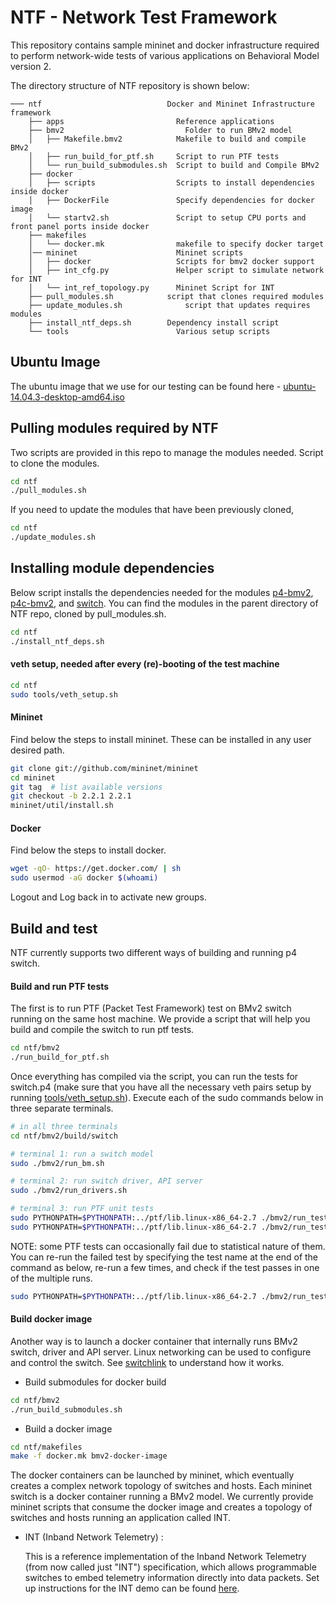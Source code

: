 NTF - Network Test Framework
===

This repository contains sample mininet and docker infrastructure required to perform network-wide tests of various applications on Behavioral Model version 2.

The directory structure of NTF repository is shown below:

    ─── ntf	                           Docker and Mininet Infrastructure framework
        ├── apps                         Reference applications
        ├── bmv2			               Folder to run BMv2 model
        │   ├── Makefile.bmv2		     Makefile to build and compile BMv2
        │   ├── run_build_for_ptf.sh     Script to run PTF tests
        │   └── run_build_submodules.sh  Script to build and Compile BMv2
        ├── docker
        │   ├── scripts                  Scripts to install dependencies inside docker
        │   ├── DockerFile               Specify dependencies for docker image
        │   └── startv2.sh               Script to setup CPU ports and front panel ports inside docker
        ├── makefiles
        │   └── docker.mk                makefile to specify docker target
        │── mininet                      Mininet scripts
        │   ├── docker                   Scripts for bmv2 docker support
        │   ├── int_cfg.py		         Helper script to simulate network for INT                   
        │   └── int_ref_topology.py      Mininet Script for INT 
        ├── pull_modules.sh		       script that clones required modules
        ├── update_modules.sh	           script that updates requires modules
        ├── install_ntf_deps.sh		   Dependency install script
        └── tools                        Various setup scripts

## Ubuntu Image
The ubuntu image that we use for our testing can be found here - [ubuntu-14.04.3-desktop-amd64.iso]

## Pulling modules required by NTF
Two scripts are provided in this repo to manage the modules needed.
Script to clone the modules.
```sh
cd ntf
./pull_modules.sh
```

If you need to update the modules that have been previously cloned,
```sh
cd ntf
./update_modules.sh
```

## Installing module dependencies
Below script installs the dependencies needed for the modules [p4-bmv2], [p4c-bmv2], and [switch]. You can find the modules in the parent directory of NTF repo, cloned by pull_modules.sh.

```sh
cd ntf
./install_ntf_deps.sh
```

#### veth setup, needed after every (re)-booting of the test machine
```sh
cd ntf
sudo tools/veth_setup.sh
```

#### Mininet
Find below the steps to install mininet. These can be installed in any user desired path.
```sh
git clone git://github.com/mininet/mininet
cd mininet
git tag  # list available versions
git checkout -b 2.2.1 2.2.1
mininet/util/install.sh
```
#### Docker
Find below the steps to install docker.
```sh
wget -qO- https://get.docker.com/ | sh
sudo usermod -aG docker $(whoami)
```
Logout and Log back in to activate new groups.

## Build and test

NTF currently supports two different ways of building and running p4 switch. 

#### Build and run PTF tests
The first is to run PTF (Packet Test Framework) test on BMv2 switch running on the same host machine. We provide a script that will help you build and compile the switch to run ptf tests.

```sh
cd ntf/bmv2
./run_build_for_ptf.sh
```

Once everything has compiled via the script, you can run the tests for switch.p4 (make sure that you have all the necessary veth pairs setup by running [tools/veth_setup.sh]). Execute each of the sudo commands below in three separate terminals.

```sh
# in all three terminals
cd ntf/bmv2/build/switch

# terminal 1: run a switch model
sudo ./bmv2/run_bm.sh

# terminal 2: run switch driver, API server
sudo ./bmv2/run_drivers.sh

# terminal 3: run PTF unit tests
sudo PYTHONPATH=$PYTHONPATH:../ptf/lib.linux-x86_64-2.7 ./bmv2/run_tests.sh --test-dir ../../../../switch/tests/ptf-tests/api-tests
sudo PYTHONPATH=$PYTHONPATH:../ptf/lib.linux-x86_64-2.7 ./bmv2/run_tests.sh --test-dir ../../../../switch/tests/ptf-tests/pd-tests
```

NOTE: some PTF tests can occasionally fail due to statistical nature of them. You can re-run the failed test by specifying the test name at the end of the command as below, re-run a few times, and check if the test passes in one of the multiple runs.

```sh
sudo PYTHONPATH=$PYTHONPATH:../ptf/lib.linux-x86_64-2.7 ./bmv2/run_tests.sh --test-dir ../../../../switch/tests/ptf-tests/api-tests switch.L2LagFloodTest
```

#### Build docker image 

Another way is to launch a docker container that internally runs BMv2 switch, driver and API server. Linux networking can be used to configure and control the switch. See [switchlink](https://github.com/p4lang/switch/blob/master/switchlink/README.md) to understand how it works.   

* Build submodules for docker build

```sh
cd ntf/bmv2
./run_build_submodules.sh
```

* Build a docker image

```sh
cd ntf/makefiles
make -f docker.mk bmv2-docker-image
```

The docker containers can be launched by mininet, which eventually creates a complex network topology of switches and hosts. Each mininet switch is a docker container running a BMv2 model. We currently provide mininet scripts that consume the docker image and creates a topology of switches and hosts running an application called INT. 

* INT (Inband Network Telemetry) : 

	This is a reference implementation of the Inband Network Telemetry (from now called just "INT") specification, which allows programmable switches to embed telemetry information directly into data packets. Set up instructions for the INT demo can be found [here].

   [switch]: <https://github.com/p4lang/switch.git>
   [p4-bmv2]: <https://github.com/p4lang/behavioral-model.git>
   [p4c-bmv2]: <https://github.com/p4lang/p4c-bm.git>
   [tools/veth_setup.sh]: <https://github.com/p4lang/ntf/blob/master/tools/veth_setup.sh>
   [here]: <https://github.com/p4lang/ntf/tree/master/apps/int> 
   [ubuntu-14.04.3-desktop-amd64.iso]: <http://old-releases.ubuntu.com/releases/14.04.3/>
